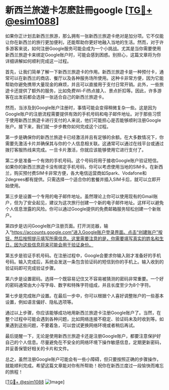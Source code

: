 # 新西兰旅遊卡怎麽註冊google [[TG💪+ @esim1088](https://t.me/s/esim1088)]

如果你正计划去新西兰旅游，那么拥有一张新西兰旅遊卡绝对是加分项。它不仅能让你在新西兰的旅行更加便利，还能帮助你更好地融入当地的生活。然而，对于许多游客来说，如何注册Google服务可能会成为一个小挑战。尤其是当你需要使用新西兰旅遊卡来绑定Google账户时，可能会感到困惑。别担心，这篇文章将为你详细讲解如何顺利完成这一过程。

首先，让我们简单了解一下新西兰旅遊卡的作用。新西兰旅遊卡是一种预付卡，通常可以在新西兰的商店、餐厅以及各种服务场所使用。这种卡非常方便，因为它能帮助你避免携带大量现金的麻烦，并且可以直接用于支付日常开销。此外，一些旅遊卡还提供了额外的服务，比如免费Wi-Fi热点接入、景点折扣等。因此，许多游客在出发前都会选择一张适合自己的新西兰旅遊卡。

然而，当涉及到Google账户注册时，事情可能会变得稍微复杂一些。这是因为Google账户的注册流程需要提供有效的手机号码和电子邮件地址。对于那些习惯于使用新西兰旅遊卡进行支付的人来说，他们可能担心是否能够顺利注册Google账户。接下来，我们就一步步教你如何完成这个过程。

第一步是确保你的新西兰旅遊卡已经激活并且有足够的余额。在大多数情况下，你需要先激活卡片并确保其与你的个人信息相关联。这通常可以通过在线平台或通过拨打客服热线来完成。一旦卡片激活，你就应该能够使用它进行支付了。

第二步是准备一个有效的手机号码。这个号码将用于接收Google账户验证短信。如果你的新西兰旅遊卡没有绑定手机号码，你可以考虑使用当地的SIM卡。在新西兰，购买预付费SIM卡非常方便，各大电信运营商如Spark、Vodafone和2degrees都有提供。只需选择一个适合你的套餐并插入SIM卡后，就可以立即开始使用。

第三步是设置一个专用的电子邮件地址。虽然理论上你可以使用现有的Gmail账户，但为了安全起见，建议为这次旅行创建一个新的电子邮件地址。这样可以避免个人信息泄露的风险。你可以通过Google提供的免费邮箱服务轻松创建一个新账户。

第四步是访问Google账户注册页面。打开浏览器，输入“https://accounts.google.com”进入Google账户登录界面。点击“创建账户”按钮，然后按照提示填写所需信息。这里需要注意的是，你需要填写真实的姓名和生日，因为这些信息将来可能会用于验证身份。

第五步是验证手机号码。在注册过程中，Google会要求你输入刚才准备好的手机号码。输入完成后，系统会发送一条包含验证码的短信到你的手机上。输入收到的验证码即可完成验证步骤。

第六步是设置密码。选择一个既容易记住又不容易被猜测的密码非常重要。一个好的密码通常由大小写字母、数字和特殊字符组成，并且长度至少为8个字符。

第七步是完成账户设置。在最后一步中，你可以根据个人喜好调整账户的一些基本设置，例如语言偏好、隐私选项等。

通过以上步骤，你应该能够成功地用新西兰旅遊卡注册Google账户了。当然，在整个过程中可能会遇到各种问题，比如网络连接不稳定、验证码未及时收到等。如果遇到这些问题，不要着急，可以尝试更换网络环境或者稍后再试。

最后提醒一下，无论是使用新西兰旅遊卡还是注册Google账户，都要注意保护好自己的个人信息。尽量避免在不安全的网络环境下操作敏感信息，定期更新密码，并妥善保管好相关的卡片和文件。

总之，虽然注册Google账户可能会有一些小障碍，但只要按照正确的步骤操作，就能顺利完成。希望这篇文章能对你有所帮助！祝你在新西兰度过一段愉快而难忘的旅程！

[[TG💪+ @esim1088](https://t.me/s/esim1088) ![Image](https://i.postimg.cc/4NQfJmqS/Snipaste-2025-05-13-00-14-12.png)]
